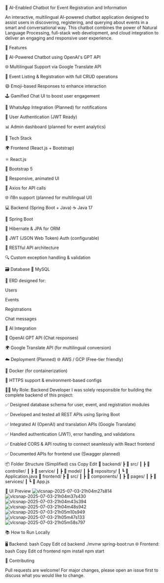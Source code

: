 🤖 AI-Enabled Chatbot for Event Registration and Information

An interactive, multilingual AI-powered chatbot application designed to assist users in discovering, registering, and querying about events in a smart and conversational way. This chatbot combines the power of Natural Language Processing, full-stack web development, and cloud integration to deliver an engaging and responsive user experience.

🚀 Features

🧠 AI-Powered Chatbot using OpenAI's GPT API

🌐 Multilingual Support via Google Translate API

📝 Event Listing & Registration with full CRUD operations

😄 Emoji-based Responses to enhance interaction

🕹️ Gamified Chat UI to boost user engagement

📱 WhatsApp Integration (Planned) for notifications

🔐 User Authentication (JWT Ready)

📊 Admin dashboard (planned for event analytics)


🧰 Tech Stack

🌍 Frontend (React.js + Bootstrap)

⚛️ React.js

🎨 Bootstrap 5

🌈 Responsive, animated UI

🔄 Axios for API calls

🌐 i18n support (planned for multilingual UI)

💻 Backend (Spring Boot + Java)
☕ Java 17

🔧 Spring Boot

📄 Hibernate & JPA for ORM

🔐 JWT (JSON Web Token) Auth (configurable)

🔗 RESTful API architecture

🔍 Custom exception handling & validation


🗃️ Database
🐬 MySQL



📐 ERD designed for:

Users

Events

Registrations

Chat messages



🧠 AI Integration

🤖 OpenAI GPT API (Chat responses)

🌍 Google Translate API (for multilingual conversion)

☁️ Deployment (Planned)
🌐 AWS / GCP (Free-tier friendly)

🐳 Docker (for containerization)

🔐 HTTPS support & environment-based configs



👨‍💻 My Role: Backend Developer
I was solely responsible for building the complete backend of this project:

✅ Designed database schema for user, event, and registration modules

✅ Developed and tested all REST APIs using Spring Boot

✅ Integrated AI (OpenAI) and translation APIs (Google Translate)

✅ Handled authentication (JWT), error handling, and validations

✅ Enabled CORS & API routing to connect seamlessly with React frontend

✅ Documented APIs for frontend use (Swagger planned)



📦 Folder Structure (Simplified)
css
Copy
Edit
📁 backend/
 ┣ 📁 src/
 ┃ ┣ 📁 controller/
 ┃ ┣ 📁 service/
 ┃ ┣ 📁 model/
 ┃ ┣ 📁 repository/
 ┃ ┗ 📄 Application.java
📁 frontend/
 ┣ 📁 src/
 ┃ ┣ 📁 components/
 ┃ ┣ 📁 pages/
 ┃ ┣ 📁 services/
 ┃ ┗ 📄 App.js



📸 UI Preview
![vlcsnap-2025-07-03-21h04m27s814](https://github.com/user-attachments/assets/7c61da7a-4001-4bd0-9706-35ed83e7bde0)
![vlcsnap-2025-07-03-21h04m37s430](https://github.com/user-attachments/assets/c5db92ac-abc8-48e3-a56d-6b5e829619c3)
![vlcsnap-2025-07-03-21h04m43s394](https://github.com/user-attachments/assets/8fea089b-4425-4220-aa63-70cd69cb5b39)
![vlcsnap-2025-07-03-21h04m48s942](https://github.com/user-attachments/assets/7b296811-fa8c-4a8f-90c5-e739b08c4024)
![vlcsnap-2025-07-03-21h05m10s949](https://github.com/user-attachments/assets/2173acef-1005-4d93-829c-9a7d64c4c40e)
![vlcsnap-2025-07-03-21h05m47s133](https://github.com/user-attachments/assets/c9b18b2f-b80f-48ae-bdc0-233468762b75)
![vlcsnap-2025-07-03-21h05m58s797](https://github.com/user-attachments/assets/e1bfc2f0-129a-4d8f-bea2-7d41ae60f0ed)



📚 How to Run Locally

🖥️ Backend:
bash
Copy
Edit
cd backend
./mvnw spring-boot:run
🌐 Frontend:
bash
Copy
Edit
cd frontend
npm install
npm start


🤝 Contributing

Pull requests are welcome! For major changes, please open an issue first to discuss what you would like to change.
